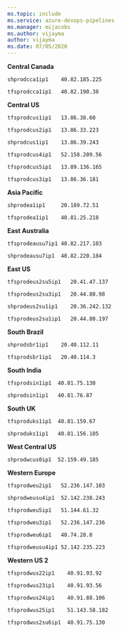 ```yaml
---
ms.topic: include
ms.service: azure-devops-pipelines
ms.manager: mijacobs
ms.author: vijayma
author: vijayma
ms.date: 07/05/2020
---
```


**Central Canada**

```
shprodcca1ip1	 40.82.185.225
		
tfsprodcca1ip1	 40.82.190.38
```

**Central US**

```
tfsprodcus1ip1	 13.86.38.60
		
tfsprodcus2ip1	 13.86.33.223
		
shprodcus1ip1	 13.86.39.243
		
tfsprodcus4ip1	 52.158.209.56
		
tfsprodcus5ip1	 13.89.136.165
		
tfsprodcus3ip1	 13.86.36.181
```
**Asia Pacific**

```
shprodea1ip1	 20.189.72.51
		
tfsprodea1ip1	 40.81.25.218
```

**East Australia**

```
tfsprodeausu7ip1 40.82.217.103
		
shprodeausu7ip1	 40.82.220.184
```

**East US**

```
tfsprodeus2su5ip1	20.41.47.137
		
tfsprodeus2su3ip1	20.44.80.98
		
shprodeus2su1ip1	20.36.242.132
		
tfsprodeus2su1ip1	20.44.80.197
```

**South Brazil**

```
shprodsbr1ip1	 20.40.112.11
		
tfsprodsbr1ip1	 20.40.114.3
```

**South India**

```
tfsprodsin1ip1	40.81.75.130
		
shprodsin1ip1	40.81.76.87
```

**South UK**

```
tfsproduks1ip1	40.81.159.67
		
shproduks1ip1	40.81.156.105
```

**West Central US**

```
shprodwcus0ip1	52.159.49.185
```

**Western Europe**

```
tfsprodweu2ip1	 52.236.147.103
		
shprodweusu4ip1	 52.142.238.243
		
tfsprodweu5ip1	 51.144.61.32
		
tfsprodweu3ip1	 52.236.147.236
		
tfsprodweu6ip1	 40.74.28.0

tfsprodweusu4ip1 52.142.235.223
```

**Western US 2**

```
tfsprodwus22ip1    40.91.93.92		
		
tfsprodwus23ip1    40.91.93.56		
		
tfsprodwus24ip1    40.91.88.106		
		
tfsprodwus25ip1    51.143.58.182		
		
tfsprodwus2su6ip1  40.91.75.130	
```
